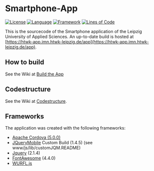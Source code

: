 Smartphone-App
==============
[![License](https://img.shields.io/badge/license-GPLv3-blue.svg)](https://github.com/HTWK-App/Smartphone-App/blob/master/LICENSE)
[![Language](https://img.shields.io/badge/language-HTML+JS+CSS-blue.svg)]()
[![Framework](https://img.shields.io/badge/framework-jQueryMobile-blue.svg)](https://jquerymobile.com/)
[![Lines of Code](https://img.shields.io/badge/loc-~3270-lightgrey.svg)]()

This is the sourcecode of the Smartphone application of the Leipzig University of Applied Sciences. An up-to-date build is hosted at [https://htwk-app.imn.htwk-leipzig.de/app](https://htwk-app.imn.htwk-leipzig.de/app).

## How to build ##

See the Wiki at [Build the App](https://github.com/HTWK-App/Smartphone-App/wiki/Build-the-App)

## Codestructure ##

See the Wiki at [Codestructure](https://github.com/HTWK-App/Smartphone-App/wiki/Codestructure).

## Frameworks ##

The application was created with the following frameworks:

* [Apache Cordova (5.0.0)](http://cordova.apache.org/)
* [JQueryMobile](http://jquerymobile.com/) Custom Build (1.4.5) (see www/js/lib/customJQM.README)
* [Jquery](http://jquery.com/) (2.1.4)
* [FontAwesome](http://fortawesome.github.io/Font-Awesome/) (4.4.0)
* [WURFL.js](http://wurfl.io/)
